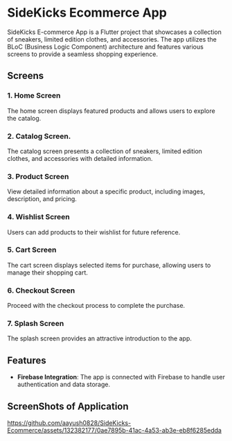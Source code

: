 # SideKicks Ecommerce App
  

SideKicks E-commerce App is a Flutter project that showcases a collection of sneakers, limited edition clothes, and accessories. The app utilizes the BLoC (Business Logic Component) architecture and features various screens to provide a seamless shopping experience.

## Screens
  
### 1. Home Screen
The home screen displays featured products and allows users to explore the catalog.

### 2. Catalog Screen. 
The catalog screen presents a collection of sneakers, limited edition clothes, and accessories with detailed information.

### 3. Product Screen
View detailed information about a specific product, including images, description, and pricing.

### 4. Wishlist Screen
Users can add products to their wishlist for future reference.

### 5. Cart Screen
The cart screen displays selected items for purchase, allowing users to manage their shopping cart.

### 6. Checkout Screen
Proceed with the checkout process to complete the purchase.

### 7. Splash Screen
The splash screen provides an attractive introduction to the app.

## Features

- **Firebase Integration**: The app is connected with Firebase to handle user authentication and data storage.

## ScreenShots of Application


https://github.com/aayush0828/SideKicks-Ecommerce/assets/132382177/0ae7895b-41ac-4a53-ab3e-eb8f6285edda

     
